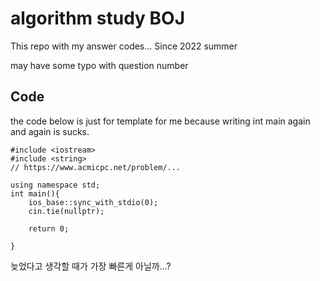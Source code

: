 # algorithm study BOJ

This repo with my answer codes...
Since 2022 summer 



may have some typo with question number




## Code
the code below is just for template for me 
because writing int main again and again is sucks.

```
#include <iostream>
#include <string>
// https://www.acmicpc.net/problem/...

using namespace std;
int main(){
    ios_base::sync_with_stdio(0);
    cin.tie(nullptr);

    return 0;

}
```


늦었다고 생각할 때가 가장 빠른게 아닐까...?